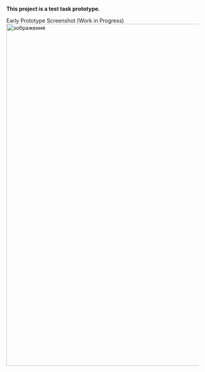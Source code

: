 **This project is a test task prototype.**

Early Prototype Screenshot (Work in Progress)
<img width="1603" height="897" alt="зображення" src="https://github.com/user-attachments/assets/b7c26d6e-782c-4b2b-89f2-8b7ef7fb512a" />
